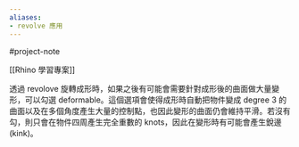 ```yaml
---
aliases:
- revolve 應用
---
```


#project-note 

[[Rhino 學習專案]]


透過 revolove 旋轉成形時，如果之後有可能會需要針對成形後的曲面做大量變形，可以勾選 deformable。這個選項會使得成形時自動把物件變成 degree 3 的曲面以及在多個角度產生大量的控制點，也因此變形的曲面仍會維持平滑。若沒有勾，則只會在物件四周產生完全重數的 knots，因此在變形時有可能會產生銳邊(kink)。